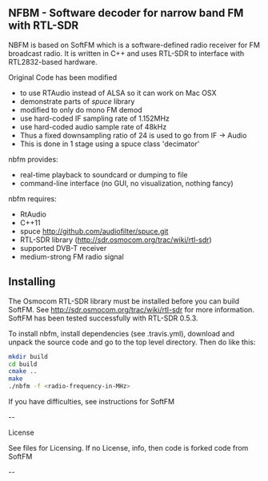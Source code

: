 
  NFBM - Software decoder for narrow band FM with RTL-SDR
 ---------------------------------------------------------------

NBFM is based on SoftFM which is a software-defined radio receiver for FM broadcast radio.
It is written in C++ and uses RTL-SDR to interface with RTL2832-based hardware.

Original Code has been modified

 * to use RTAudio instead of ALSA so it can work on Mac OSX
 * demonstrate parts of *spuce* library
 * modified to only do mono FM demod
 * use hard-coded IF sampling rate of 1.152MHz
 * use hard-coded audio sample rate of 48kHz
 * Thus a fixed downsampling ratio of 24 is used to go from IF -> Audio
 * This is done in 1 stage using a spuce class 'decimator'

nbfm provides:
 * real-time playback to soundcard or dumping to file
 * command-line interface (no GUI, no visualization, nothing fancy)

nbfm requires:
 * RtAudio
 * C++11
 * spuce http://github.com/audiofilter/spuce.git
 * RTL-SDR library (http://sdr.osmocom.org/trac/wiki/rtl-sdr)
 * supported DVB-T receiver
 * medium-strong FM radio signal

  Installing
  ----------

The Osmocom RTL-SDR library must be installed before you can build SoftFM.
See http://sdr.osmocom.org/trac/wiki/rtl-sdr for more information.
SoftFM has been tested successfully with RTL-SDR 0.5.3.

To install nbfm, install dependencies (see .travis.yml), download and unpack the source code and go to the
top level directory. Then do like this:

```sh
mkdir build
cd build
cmake ..
make
./nbfm -f <radio-frequency-in-MHz>
```

If you have difficulties, see instructions for SoftFM

--

License

See files for Licensing. If no License, info, then code is forked code from SoftFM

--
